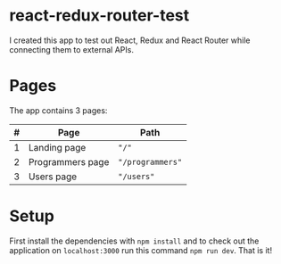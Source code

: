 # react-redux-router-test
I created this app to test out React, Redux and React Router while connecting them to external APIs.

# Pages
The app contains 3 pages:

| # | Page | Path |
| --- | --- | --- |
| 1 | Landing page | `"/"` |
| 2 | Programmers page | `"/programmers"` |
| 3 | Users page | `"/users"` |

# Setup
First install the dependencies with `npm install` and to check out the application on `localhost:3000` run this command `npm run dev`. That is it!
